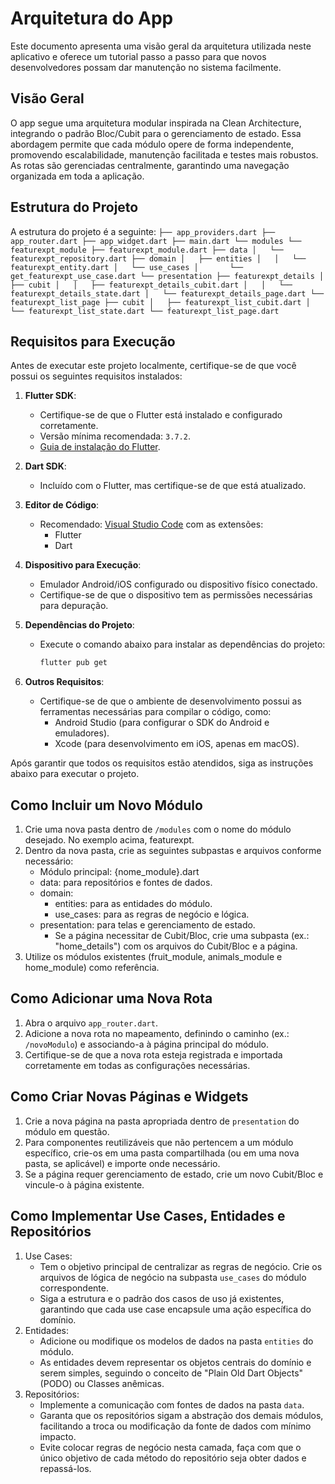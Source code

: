 # Arquitetura do App

Este documento apresenta uma visão geral da arquitetura utilizada neste aplicativo e oferece um tutorial passo a passo para que novos desenvolvedores possam dar manutenção no sistema facilmente.

## Visão Geral

O app segue uma arquitetura modular inspirada na Clean Architecture, integrando o padrão Bloc/Cubit para o gerenciamento de estado. Essa abordagem permite que cada módulo opere de forma independente, promovendo escalabilidade, manutenção facilitada e testes mais robustos. As rotas são gerenciadas centralmente, garantindo uma navegação organizada em toda a aplicação.

## Estrutura do Projeto

A estrutura do projeto é a seguinte:
`
├── app_providers.dart
├── app_router.dart
├── app_widget.dart
├── main.dart
└── modules
    └── featurexpt_module
        ├── featurexpt_module.dart
        ├── data
        │   └── featurexpt_repository.dart
        ├── domain
        │   ├── entities
        │   │   └── featurexpt_entity.dart
        │   └── use_cases
        │       └── get_featurexpt_use_case.dart
        └── presentation
            ├── featurexpt_details
            │   ├── cubit
            │   │   ├── featurexpt_details_cubit.dart
            │   │   └── featurexpt_details_state.dart
            │   └── featurexpt_details_page.dart
            └── featurexpt_list_page
                ├── cubit
                │   ├── featurexpt_list_cubit.dart
                │   └── featurexpt_list_state.dart
                └── featurexpt_list_page.dart
`

## Requisitos para Execução

Antes de executar este projeto localmente, certifique-se de que você possui os seguintes requisitos instalados:

1. **Flutter SDK**:
   - Certifique-se de que o Flutter está instalado e configurado corretamente.
   - Versão mínima recomendada: `3.7.2`.
   - [Guia de instalação do Flutter](https://docs.flutter.dev/get-started/install).

2. **Dart SDK**:
   - Incluído com o Flutter, mas certifique-se de que está atualizado.

3. **Editor de Código**:
   - Recomendado: [Visual Studio Code](https://code.visualstudio.com/) com as extensões:
     - Flutter
     - Dart

4. **Dispositivo para Execução**:
   - Emulador Android/iOS configurado ou dispositivo físico conectado.
   - Certifique-se de que o dispositivo tem as permissões necessárias para depuração.

5. **Dependências do Projeto**:
   - Execute o comando abaixo para instalar as dependências do projeto:
     ```bash
     flutter pub get
     ```

6. **Outros Requisitos**:
   - Certifique-se de que o ambiente de desenvolvimento possui as ferramentas necessárias para compilar o código, como:
     - Android Studio (para configurar o SDK do Android e emuladores).
     - Xcode (para desenvolvimento em iOS, apenas em macOS).

Após garantir que todos os requisitos estão atendidos, siga as instruções abaixo para executar o projeto.

## Como Incluir um Novo Módulo

1. Crie uma nova pasta dentro de `/modules` com o nome do módulo desejado. No exemplo acima, featurexpt.
2. Dentro da nova pasta, crie as seguintes subpastas e arquivos conforme necessário:
   - Módulo principal: {nome_module}.dart
   - data: para repositórios e fontes de dados.
   - domain:
     - entities: para as entidades do módulo.
     - use_cases: para as regras de negócio e lógica.
   - presentation: para telas e gerenciamento de estado.
     - Se a página necessitar de Cubit/Bloc, crie uma subpasta (ex.: "home_details") com os arquivos do Cubit/Bloc e a página.
3. Utilize os módulos existentes (fruit_module, animals_module e home_module) como referência.

## Como Adicionar uma Nova Rota

1. Abra o arquivo `app_router.dart`.
2. Adicione a nova rota no mapeamento, definindo o caminho (ex.: `/novoModulo`) e associando-a à página principal do módulo.
3. Certifique-se de que a nova rota esteja registrada e importada corretamente em todas as configurações necessárias.

## Como Criar Novas Páginas e Widgets

1. Crie a nova página na pasta apropriada dentro de `presentation` do módulo em questão.
2. Para componentes reutilizáveis que não pertencem a um módulo específico, crie-os em uma pasta compartilhada (ou em uma nova pasta, se aplicável) e importe onde necessário.
3. Se a página requer gerenciamento de estado, crie um novo Cubit/Bloc e vincule-o à página existente.

## Como Implementar Use Cases, Entidades e Repositórios

1. Use Cases:
   - Tem o objetivo principal de centralizar as regras de negócio.
     Crie os arquivos de lógica de negócio na subpasta `use_cases` do módulo correspondente.
   - Siga a estrutura e o padrão dos casos de uso já existentes, garantindo que cada use case encapsule uma ação específica do domínio.
2. Entidades:
   - Adicione ou modifique os modelos de dados na pasta `entities` do módulo.
   - As entidades devem representar os objetos centrais do domínio e serem simples, seguindo o conceito de "Plain Old Dart Objects" (PODO) ou Classes anêmicas.
3. Repositórios:
   - Implemente a comunicação com fontes de dados na pasta `data`.
   - Garanta que os repositórios sigam a abstração dos demais módulos, facilitando a troca ou modificação da fonte de dados com mínimo impacto.
   - Evite colocar regras de negócio nesta camada, faça com que o único objetivo de cada método do repositório seja obter dados e repassá-los.
